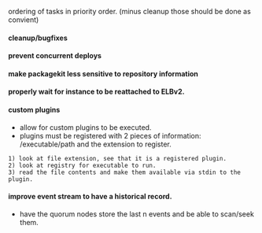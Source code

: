 ordering of tasks in priority order. (minus cleanup those should be done as convient)

#### cleanup/bugfixes

#### prevent concurrent deploys

#### make packagekit less sensitive to repository information

#### properly wait for instance to be reattached to ELBv2.

#### custom plugins
- allow for custom plugins to be executed.
- plugins must be registered with 2 pieces of information: /executable/path and the extension to register.

```
1) look at file extension, see that it is a registered plugin.
2) look at registry for executable to run.
3) read the file contents and make them available via stdin to the plugin.
```

#### improve event stream to have a historical record.
- have the quorum nodes store the last n events and be able to scan/seek them.
